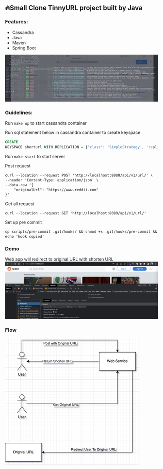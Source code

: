 ## 🔥Small Clone TinnyURL project built by Java

### Features:

- Cassandra
- Java
- Maven
- Spring Boot

![Demo](./images/demo.png)
### Guidelines:

Run `make up` to start cassandra container

Run sql statement below in cassandra container to create keyspace
```sql
CREATE
KEYSPACE shorturl WITH REPLICATION = {'class': 'SimpleStrategy', 'replication_factor': 1};
```

Run `make start` to start server

Post request
```
curl --location --request POST 'http://localhost:8080/api/v1/url/' \
--header 'Content-Type: application/json' \
--data-raw '{
    "originalUrl": "https://www.reddit.com"
}'
```

Get all request
```
curl --location --request GET 'http://localhost:8080/api/v1/url/'
```

Set up pre commit
```
cp scripts/pre-commit .git/hooks/ && chmod +x .git/hooks/pre-commit && echo 'hook copied'
```

### Demo
Web app will redirect to original URL with shorten URL
![Demo](./images/demo-1.png)

### Flow
![Flow](./images/diagram.jpg)
